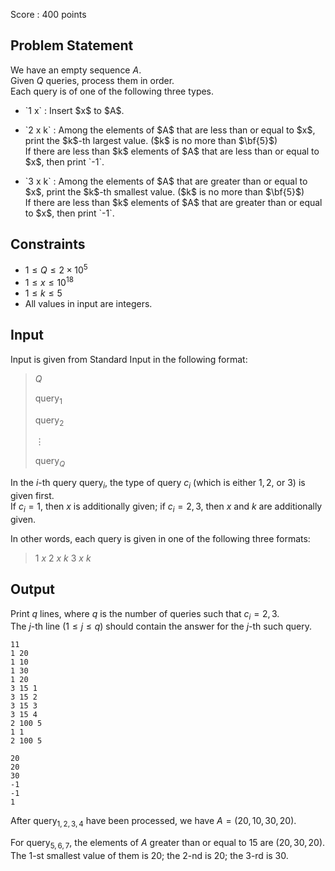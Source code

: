 Score : $400$ points

## Problem Statement

We have an empty sequence $A$.<br>
Given $Q$ queries, process them in order.<br>
Each query is of one of the following three types.  

- <p>`1 x` : Insert $x$ to $A$.  </p>
- <p>`2 x k` : Among the elements of $A$ that are less than or equal to $x$, print the $k$-th largest value.  ($k$ is no more than $\bf{5}$)<br>
    If there are less than $k$ elements of $A$ that are less than or equal to $x$, then print `-1`.</p>
- <p>`3 x k` : Among the elements of $A$ that are greater than or equal to $x$, print the $k$-th smallest value.  ($k$ is no more than $\bf{5}$)<br>
    If there are less than $k$ elements of $A$ that are greater than or equal to $x$, then print `-1`.</p>

## Constraints

- $1\leq Q \leq 2\times 10^5$
- $1\leq x\leq 10^{18}$
- $1\leq k\leq 5$
- All values in input are integers.

## Input

Input is given from Standard Input in the following format:

> $Q$
> 
> $\text{query}_1$
> 
> $\text{query}_2$
> 
> $\vdots$
> 
> $\text{query}_Q$

In the $i$-th query $\text{query}_i$, the type of query $c_i$ (which is either $1, 2$, or $3$) is given first.<br>
If $c_i=1$, then $x$ is additionally given; if $c_i=2, 3$, then $x$ and $k$ are additionally given.

In other words, each query is given in one of the following three formats:  

> $1$ $x$
> $2$ $x$ $k$
> $3$ $x$ $k$

## Output

Print $q$ lines, where $q$ is the number of queries such that $c_i=2,3$.<br>
The $j$-th line $(1\leq j\leq q)$ should contain the answer for the $j$-th such query.

```input1
11
1 20
1 10
1 30
1 20
3 15 1
3 15 2
3 15 3
3 15 4
2 100 5
1 1
2 100 5
```

```output1
20
20
30
-1
-1
1
```

After $\text{query}_{1,2,3,4}$ have been processed, we have $A=(20,10,30,20)$.  

For $\text{query}_{5,6,7}$, the elements of $A$ greater than or equal to $15$ are $(20,30,20)$.<br>
The $1$-st smallest value of them is $20$; the $2$-nd is $20$; the $3$-rd is $30$.